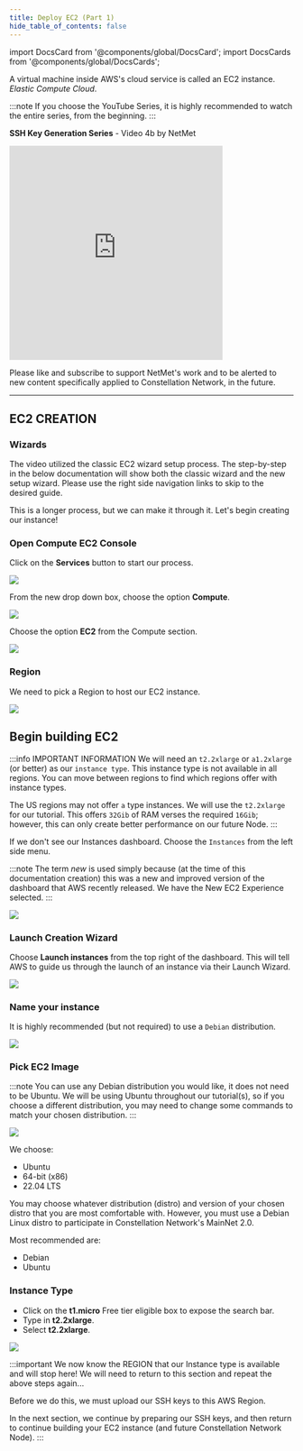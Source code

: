 ```yaml
---
title: Deploy EC2 (Part 1)
hide_table_of_contents: false
---
```

<intro-end />

import DocsCard from '@components/global/DocsCard';
import DocsCards from '@components/global/DocsCards';

<head>
  <title>Amazon Web Services (AWS)</title>
  <meta
    name="description"
    content="Begin the process of building an EC2 instance to turn into a Constellation Node."
  />
</head>

A virtual machine inside AWS's cloud service is called an EC2 instance. 
*Elastic Compute Cloud*.

:::note
If you choose the YouTube Series, it is highly recommended to watch the entire series, from the beginning.
:::
<br/>

**SSH Key Generation Series** - Video 4b by NetMet

<iframe width="75%" height="380" src="https://www.youtube.com/embed/0plYuXJwfOU" title="YouTube video player" frameborder="0" allow="accelerometer; autoplay; clipboard-write; encrypted-media; gyroscope; picture-in-picture" allowfullscreen></iframe>

Please like and subscribe to support NetMet's work and to be alerted to new content specifically applied to Constellation Network, in the future.

---

## EC2 CREATION

### Wizards
The video utilized the classic EC2 wizard setup process.  The step-by-step in the below documentation will show both the classic wizard and the new setup wizard.  Please use the right side navigation links to skip to the desired guide.

This is a longer process, but we can make it through it. Let's begin creating our instance!

### Open Compute EC2 Console 
Click on the **Services** button to start our process.

![](/img/validator_nodes/node-aws-ec2-services1.png)

From the new drop down box, choose the option **Compute**.

![](/img/validator_nodes/node-aws-ec2-services2.png)

Choose the option **EC2** from the Compute section.

![](/img/validator_nodes/node-aws-ec2-services3.png)

### Region

We need to pick a Region to host our EC2 instance.

![](/img/validator_nodes/node-aws-ec2-3.png)

## Begin building EC2

:::info IMPORTANT INFORMATION
We will need an `t2.2xlarge` or `a1.2xlarge` (or better) as our `instance type`. This instance type is not available in all regions.  You can move between regions to find which regions offer with instance types.

The US regions may not offer `a` type instances.  We will use the `t2.2xlarge` for our tutorial.  This offers `32Gib` of RAM verses the required `16Gib`; however, this can only create better performance on our future Node.
:::

If we don't see our Instances dashboard. Choose the `Instances` from the left side menu.

:::note
The term *new* is used simply because (at the time of this documentation creation) this was a new and improved version of the dashboard that AWS recently released. We have the New EC2 Experience selected.
:::

![](/img/validator_nodes/node-aws-ec2-4.png)

### Launch Creation Wizard

Choose **Launch instances** from the top right of the dashboard. This will tell AWS to guide us through the launch of an instance via their Launch Wizard.

![](/img/validator_nodes/node-aws-ec2-5.png)

### Name your instance

It is highly recommended (but not required) to use a `Debian` distribution.

![](/img/validator_nodes/node-aws-ec2-name-tag.png)

### Pick EC2 Image 

:::note
You can use any Debian distribution you would like, it does not need to be Ubuntu. We will be using Ubuntu throughout our tutorial(s), so if you choose a different distribution, you may need to change some commands to match your chosen distribution.
:::

![](/img/validator_nodes/node-aws-ec2-distro.png)

We choose:
  - Ubuntu
  - 64-bit (x86)
  - 22.04 LTS

You may choose whatever distribution (distro) and version of your chosen distro that you are most comfortable with. However, you must use a Debian Linux distro to participate in Constellation Network's MainNet 2.0.

Most recommended are:
  - Debian  
  - Ubuntu

### Instance Type

- Click on the **t1.micro** Free tier eligible box to expose the search bar.
- Type in **t2.2xlarge**.
- Select **t2.2xlarge**.

![](/img/validator_nodes/node-aws-ec2-instance.png)

:::important
We now know the REGION that our Instance type is available and will stop here!  We will need to return to this section and repeat the above steps again...

Before we do this, we must upload our SSH keys to this AWS Region.  

In the next section, we continue by preparing our SSH keys, and then return to continue building your EC2 instance (and future Constellation Network Node).
:::